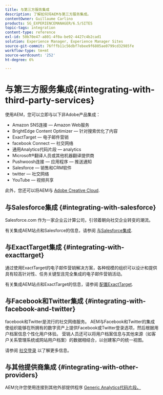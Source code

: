 ```yaml
---
title: 与第三方服务集成
description: 了解如何将AEM与第三方服务集成。
contentOwner: Guillaume Carlino
products: SG_EXPERIENCEMANAGER/6.5/SITES
topic-tags: integration
content-type: reference
exl-id: 50b70e47-a801-4f0a-be92-4427c4b2cad1
solution: Experience Manager, Experience Manager Sites
source-git-commit: 76fffb11c56dbf7ebee9f6805ae0799cd32985fe
workflow-type: tm+mt
source-wordcount: '252'
ht-degree: 6%

---
```


# 与第三方服务集成{#integrating-with-third-party-services}

使用AEM，您可以立即与以下非Adobe产品集成：

* Amazon SNS连接 — Amazon Web服务
* BrightEdge Content Optimizer — 针对搜索优化了内容
* ExactTarget — 电子邮件营销
* facebook Connect — 社交网络
* 通用Analytics代码片段 — analytics
* Microsoft®翻译人员或其他机器翻译提供商
* Pushwoosh连接 — 应用程序 — 推送通知
* Salesforce — 销售和CRM软件
* twitter — 社交网络
* YouTube — 视频共享
<!-- * Silverpop Engage - marketing automation, email, mobile, and social NO LONGER EXISTS; ITS REPLACEMENT IS UNKNOWN -->

此外，您还可以将AEM与 [Adobe Creative Cloud](/help/assets/aem-cc-integration-best-practices.md).

## 与Salesforce集成 {#integrating-with-salesforce}

Salesforce.com 作为一家企业云计算公司，引领着朝向社交企业转变的潮流。

有关集成AEM站点和Salesforce的信息，请参阅 [与Salesforce集成](/help/sites-administering/salesforce.md).

<!-- THE INFORMATION BELOW APPEARS OBSOLETE; first URL is a 404. I could not find a suitable replacement for it.
## Integrating with Silverpop Engage {#integrating-with-silverpop-engage}

>[!NOTE]
>
>Silverpop Engage integration is not available out of the box. To integrate AEM with Silverpop Engage, [download the package](https://www.adobeaemcloud.com/content/marketplace/marketplaceProxy.html?packagePath=/content/companies/public/adobe/packages/aem620/product/cq-mcm-integrations-silverpop-content) from Package Share.

Silverpop Engage provides marketing automation, email, mobile, and social.

For information about integrating your AEM site and ExactTarget, see [Integrating with Silverpop Engage](/help/sites-administering/silverpop.md). -->

## 与ExactTarget集成 {#integrating-with-exacttarget}

通过使用ExactTarget的电子邮件营销解决方案，各种规模的组织可以设计和提供具有较高针对性、任务关键型且完全集成的电子邮件营销活动。

有关集成AEM站点和ExactTarget的信息，请参阅 [配置ExactTarget](/help/sites-administering/exacttarget.md).

## 与Facebook和Twitter集成 {#integrating-with-facebook-and-twitter}

facebook和Twitter是流行的社交网络服务。 AEM与Facebook和Twitter的集成使组织能够在所拥有的数字资产上提供Facebook或Twitter登录选项，然后根据用户档案信息个性化用户体验。 营销人员还可以将用户档案信息与其他来源（如客户关系管理系统或网站用户档案）的数据相结合，以创建客户的统一视图。

请参阅 [社交登录](/help/communities/social-login.md) 以了解更多信息。

## 与其他提供商集成 {#integrating-with-other-providers}

AEM允许您使用连接到其他外部提供程序 [Generic Analytics代码片段。](/help/sites-administering/external-providers.md)
